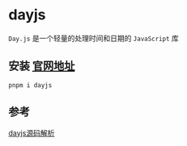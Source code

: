 # dayjs
`Day.js` 是一个轻量的处理时间和日期的 `JavaScript` 库

## 安装 [官网地址](https://dayjs.gitee.io/docs/zh-CN/installation/node-js)
```
pnpm i dayjs
```

## 参考
[dayjs源码解析](https://zhuanlan.zhihu.com/p/335951657#:~:text=%E4%BD%86%E9%99%A4%E9%9D%9E%E6%89%8B%E5%8A%A8%E5%8A%A0%E8%BD%BD%EF%BC%8C%E5%A4%9A%E5%9B%BD%E8%AF%AD%E8%A8%80%E9%BB%98%E8%AE%A4%E6%98%AF%E4%B8%8D%E4%BC%9A%E8%A2%AB%E6%89%93%E5%8C%85%E5%88%B0%E5%B7%A5%E7%A8%8B%E9%87%8C%E7%9A%84%E3%80%82%20%E6%80%BB%E7%9A%84%E6%9D%A5%E8%AF%B4%EF%BC%8C%20dayjs%20%E7%9A%84%E4%BC%98%E7%82%B9%E5%B0%B1%E6%98%AF%20plugin%20%E5%92%8C%20locale,%E6%89%8B%E5%8A%A8%E6%8C%89%E9%9C%80%E5%8A%A0%E8%BD%BD%EF%BC%8C%E5%87%8F%E5%B0%91%E6%89%93%E5%8C%85%E4%BD%93%E7%A7%AF%E3%80%82%20dayjs%20%E6%98%AF%E9%A5%BF%E4%BA%86%E4%B9%88%E7%9A%84%E5%A4%A7%E4%BD%AC%20iamkun%20%E5%BC%80%E5%8F%91%E7%BB%B4%E6%8A%A4%E7%9A%84%EF%BC%8C%E5%A4%A7%E4%BD%AC%E5%90%8C%E6%97%B6%E4%B9%9F%E6%98%AF%20ElementUI%20%E7%9A%84%E5%BC%80%E5%8F%91%E8%80%85%E3%80%82)